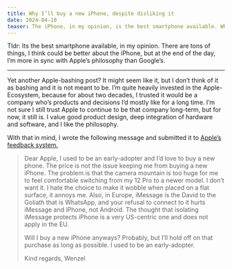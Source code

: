 ```yaml
---
title: Why I’ll buy a new iPhone, despite disliking it
date: 2024-04-10
teaser: The iPhone, in my opinion, is the best smartphone available. While I have reservations about the camera mountain, I still prefer it over any Android phone.
---
```

Tldr: Its the best smartphone available, in my opinion. There are tons of things, I think could be better about the iPhone, but at the end of the day, I’m more in sync with Apple’s philosophy than Google’s.

---

Yet another Apple-bashing post? It might seem like it, but I don’t think of it as bashing and it is not meant to be. I’m quite heavily invested in the Apple-Ecosystem, because for about two decades, I trusted it would be a company who’s products and decisions I’d mostly like for a long time. I’m not sure I still trust Apple to continue to be that company long-term, but for now, it still is. I value good product design, deep integration of hardware and software, and I like the philosophy.

With that in mind, I wrote the following message and submitted it to [Apple’s feedback system.](https://www.apple.com/feedback/iphone/)

> Dear Apple,
> I used to be an early-adopter and I’d love to buy a new phone. The price is not the issue keeping me from buying a new iPhone. The problem is that the camera mountain is too huge for me to feel comfortable switching from my 12 Pro to a newer model. I don’t want it. I hate the choice to make it wobble when placed on a flat surface, it annoys me. Also, in Europe, iMessage is the David to the Goliath that is WhatsApp, and your refusal to connect to it hurts iMessage and iPhone, not Android. The thought that isolating iMessage protects iPhone is a very US-centric one and does not apply in the EU.
> 
> Will I buy a new iPhone anyways? Probably, but I’ll hold off on that purchase as long as possible. I used to be an early-adopter.
> 
> Kind regards,
> Wenzel